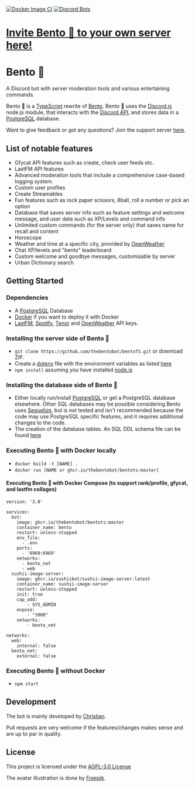 [![Docker Image CI](https://github.com/thebentobot/bentoTS/actions/workflows/docker-image.yml/badge.svg?branch=master)](https://github.com/thebentobot/bentoTS/actions/workflows/docker-image.yml)
[![Discord Bots](https://top.gg/api/widget/servers/787041583580184609.svg)](https://top.gg/bot/787041583580184609)

# [Invite Bento 🍱 to your own server here!](https://discord.com/api/oauth2/authorize?client_id=787041583580184609&permissions=261926943991&scope=bot%20applications.commands)

# Bento 🍱

A Discord bot with server moderation tools and various entertaining commands.

Bento 🍱 is a [TypeScript](https://www.typescriptlang.org/) rewrite of [Bento](https://github.com/thebentobot/bento). Bento 🍱 uses the [Discord.js](https://discord.js.org/#/) node.js module, that interacts with the [Discord API](https://discord.com/developers/docs/reference), and stores data in a [PostgreSQL](https://www.postgresql.org/) database.

Want to give feedback or got any questions? Join the support server [here](https://discord.gg/dd68WwP).

## List of notable features

- Gfycat API features such as create, check user feeds etc.
- LastFM API features
- Advanced moderation tools that include a comprehensive case-based logging system.
- Custom user profiles
- Create Streamables
- Fun features such as rock paper scissors, 8ball, roll a number or pick an option
- Database that saves server info such as feature settings and welcome message, and user data such as XP/Levels and command info
- Unlimited custom commands (for the server only) that saves name for recall and content
- Horoscope
- Weather and time at a specific city, provided by [OpenWeather](https://openweathermap.org/)
- Chat XP/levels and "bento" leaderboard
- Custom welcome and goodbye messages, customisable by server
- Urban Dictionary search

## Getting Started

### Dependencies

- A [PostgreSQL](https://www.postgresql.org/) Database
- [Docker](https://www.docker.com/) if you want to deploy it with Docker
- [LastFM](https://www.last.fm/api), [Spotify](https://developer.spotify.com/documentation/web-api/), [Tenor](https://tenor.com/gifapi/documentation) and [OpenWeather](https://openweathermap.org/api) API keys.

### Installing the server side of Bento 🍱

- `git clone https://github.com/thebentobot/bentoTS.git` or download ZIP.
- Create a [dotenv](https://www.npmjs.com/package/dotenv) file with the environment variables as listed [here](https://github.com/thebentobot/bentoTS/blob/master/.env_example)
- `npm install` assuming you have installed [node.js](https://nodejs.org/en/)

### Installing the database side of Bento 🍱

- Either locally run/install [PostgreSQL](https://www.postgresql.org/) or get a PostgreSQL database elsewhere. Other SQL databases may be possible considering Bento uses [Sequelize](https://sequelize.org/), but is not tested and isn't recommended because the code may use PostgreSQL specific features, and it requires additional changes to the code.
- The creation of the database tables. An SQL DDL schema file can be found [here](https://github.com/thebentobot/bentoTS/blob/master/src/database/DDL.sql)

### Executing Bento 🍱 with Docker locally

- `docker build -t [NAME] .`
- `docker run [NAME or ghcr.io/thebentobot/bentots:master]`

#### Executing Bento 🍱 with Docker Compose (to support rank/profile, gfycat, and lastfm collages)

```
version: '3.8'

services:
  bot:
    image: ghcr.io/thebentobot/bentots:master
    container_name: bento
    restart: unless-stopped
    env_file:
      - .env
    ports:
      - '6969:6969'
    networks:
      - bento_net
      - web
  sushii-image-server:
    image: ghcr.io/sushiibot/sushii-image-server:latest
    container_name: sushii-image-server
    restart: unless-stopped
    init: true
    cap_add:
        - SYS_ADMIN
    expose:
        - "3000"
    networks:
        - bento_net

networks:
  web:
    internal: false
  bento_net:
    external: false
```

### Executing Bento 🍱 without Docker

- `npm start`

## Development

The bot is mainly developed by [Christian](https://github.com/banner4422).

Pull requests are very welcome if the features/changes makes sense and are up to par in quality.

## License

This project is licensed under the [AGPL-3.0 License](https://github.com/thebentobot/bentoTS/blob/master/LICENSE)

The avatar illustration is done by [Freepik](http://www.freepik.com).
